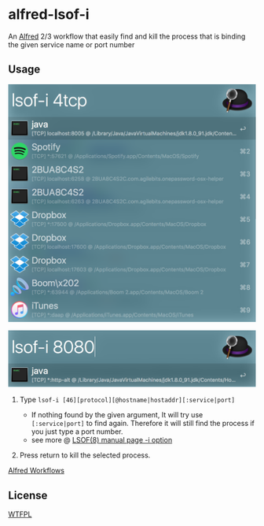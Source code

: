 # alfred-lsof-i

An [Alfred](https://www.alfredapp.com/) 2/3 workflow that easily find and kill the process that is binding the given service name or port number

## Usage

![](ScreenShot2.png)

![](ScreenShot1.png)

1. Type `lsof-i [46][protocol][@hostname|hostaddr][:service|port]`
	- If nothing found by the given argument, It will try use `[:service|port]` to find again. Therefore it will still find the process if you just type a port number.
	- see more @ [LSOF(8) manual page -i option](https://developer.apple.com/legacy/library/documentation/Darwin/Reference/ManPages/man8/lsof.8.html)
	
2. Press return to kill the selected process.

[Alfred Workflows](http://www.alfredforum.com/topic/9277-what-is-binding-the-port/)

## License

[WTFPL](http://www.wtfpl.net/about/)
